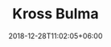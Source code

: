 ---
title: "Kross Bulma"
date: 2018-12-28T11:02:05+06:00 
# type don't remove or customize
type : "docs"
---